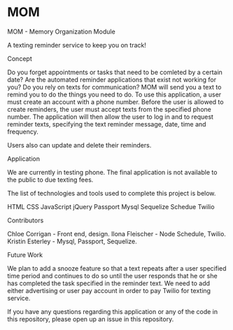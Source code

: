 # MOM

MOM - Memory Organization Module

A texting reminder service to keep you on track!

Concept

Do you forget appointments or tasks that need to be comleted by a certain date? Are the automated reminder applications that exist not working for you? Do you rely on texts for communication? MOM will send you a text to remind you to do the things you need to do. To use this application, a user must create an account with a phone number. Before the user is allowed to create reminders, the user must accept texts from the specified phone number. The application will then allow the user to log in and to request reminder texts, specifying the text reminder message, date, time and frequency. 

Users also can update and delete their reminders.

Application

We are currently in testing phone. The final application is not available to the public to due texting fees.


The list of technologies and tools used to complete this project is below.

HTML
CSS
JavaScript
jQuery
Passport
Mysql
Sequelize
Schedue
Twilio


Contributors

Chloe Corrigan - Front end, design.
Ilona Fleischer - Node Schedule, Twilio.
Kristin Esterley - Mysql, Passport, Sequelize.


Future Work

We plan to add a snooze feature so that a text repeats after a user specified time period and continues to do so until the user responds that he or she has completed the task specified in the reminder text. We need to add either advertising or user pay account in order to pay Twilio for texting service.


If you have any questions regarding this application or any of the code in this repository, please open up an issue in this repository.


